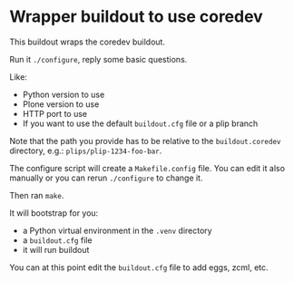 # Wrapper buildout to use coredev

This buildout wraps the coredev buildout.

Run it `./configure`, reply some basic questions.

Like:

- Python version to use
- Plone version to use
- HTTP port to use
- If you want to use the default `buildout.cfg` file or a plip branch

Note that the path you provide has to be relative to the `buildout.coredev`
directory, e.g.: `plips/plip-1234-foo-bar`.

The configure script will create a `Makefile.config` file.
You can edit it also manually or you can rerun `./configure` to change it.

Then ran `make`.

It will bootstrap for you:

- a Python virtual environment in the `.venv` directory
- a `buildout.cfg` file
- it will run buildout

You can at this point edit the `buildout.cfg` file to add eggs, zcml, etc.
